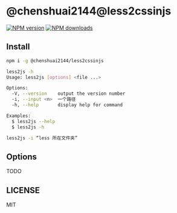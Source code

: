 # @chenshuai2144@less2cssinjs

[![NPM version](https://img.shields.io/npm/v/@chenshuai2144@less2cssinjs.svg?style=flat)](https://npmjs.org/package/@chenshuai2144@less2cssinjs) [![NPM downloads](http://img.shields.io/npm/dm/@chenshuai2144@less2cssinjs.svg?style=flat)](https://npmjs.org/package/@chenshuai2144@less2cssinjs)

## Install

```bash
npm i -g @chenshuai2144/less2cssinjs
```

```bash
less2js -h
Usage: less2js [options] <file ...>

Options:
  -V, --version    output the version number
  -i, --input <n>  一个路径
  -h, --help       display help for command

Examples:
  $ less2js --help
  $ less2js -h
```

```bash
less2js -i “less 所在文件夹”
```

## Options

TODO

## LICENSE

MIT
